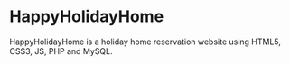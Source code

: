 # HappyHolidayHome
 HappyHolidayHome is a holiday home reservation website using HTML5, CSS3, JS, PHP and MySQL.
